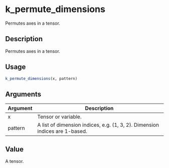 # k_permute_dimensions


Permutes axes in a tensor.




## Description

Permutes axes in a tensor.





## Usage
```r
k_permute_dimensions(x, pattern)
```




## Arguments


Argument      |Description
------------- |----------------
x | Tensor or variable.
pattern | A list of dimension indices, e.g. (1, 3, 2). Dimension indices are 1-based.





## Value

A tensor.





